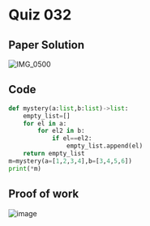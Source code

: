 # Quiz 032

## Paper Solution
![IMG_0500](https://github.com/user-attachments/assets/463161c0-5cd8-4741-80e5-d77becdd2c6a)


## Code
```.py
def mystery(a:list,b:list)->list:
    empty_list=[]
    for el in a:
        for el2 in b:
            if el==el2:
                empty_list.append(el)
    return empty_list
m=mystery(a=[1,2,3,4],b=[3,4,5,6])
print(*m)


```

## Proof of work
![image](https://github.com/user-attachments/assets/23899b11-55e3-4a79-93c1-7ddc0676b623)










